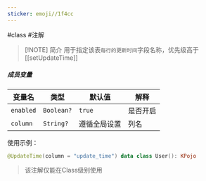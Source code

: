 ```yaml
---
sticker: emoji//1f4cc
---
```

#class #注解 

> [!NOTE] 简介 
> 用于指定该表`每行的更新时间`字段名称，优先级高于[[setUpdateTime]]

##### 成员变量

| 变量名       | 类型         | 默认值    | 解释   |
| --------- | ---------- | ------ | ---- |
| `enabled` | `Boolean?` | `true` | 是否开启 |
| `column`  | `String?`  | 遵循全局设置 | 列名   |

使用示例：

```kotlin
@UpdateTime(column = "update_time") data class User(): KPojo
```

> 该注解仅能在Class级别使用
